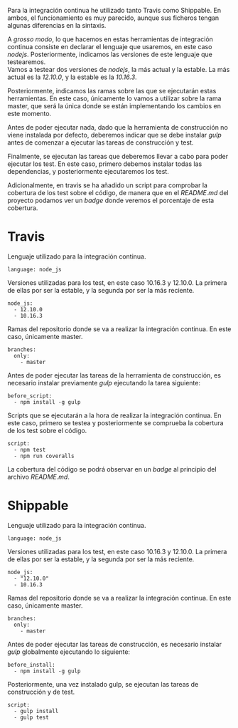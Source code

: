 Para la integración continua he utilizado tanto Travis como Shippable. En ambos, el funcionamiento es muy parecido, aunque sus ficheros tengan algunas diferencias en la sintaxis.

A *grosso modo*, lo que hacemos en estas herramientas de integración continua consiste en declarar el lenguaje que usaremos, en este caso *nodejs*. Posteriormente, indicamos las versiones de este lenguaje que testearemos.  
Vamos a testear dos versiones de *nodejs*, la más actual y la estable. La más actual es la *12.10.0*, y la estable es la *10.16.3*.

Posteriormente, indicamos las ramas sobre las que se ejecutarán estas herramientas. En este caso, únicamente lo vamos a utilizar sobre la rama master, que será la única donde se están implementando los cambios en este momento.

Antes de poder ejecutar nada, dado que la herramienta de construcción no viene instalada por defecto, deberemos indicar que se debe instalar *gulp* antes de comenzar a ejecutar las tareas de construcción y test.

Finalmente, se ejecutan las tareas que deberemos llevar a cabo para poder ejecutar los test. En este caso, primero debemos instalar todas las dependencias, y posteriormente ejecutaremos los test.

Adicionalmente, en travis se ha añadido un script para comprobar la cobertura de los test sobre el código, de manera que en el *README.md* del proyecto podamos ver un *badge* donde veremos el porcentaje de esta cobertura.

# Travis

Lenguaje utilizado para la integración continua.
~~~
language: node_js
~~~

Versiones utilizadas para los test, en este caso 10.16.3 y 12.10.0. La primera de ellas por ser la estable, y la segunda por ser la más reciente.
~~~
node_js:
  - 12.10.0
  - 10.16.3
~~~

Ramas del repositorio donde se va a realizar la integración continua. En este caso, únicamente master.
~~~
branches:
  only:
    - master
~~~

Antes de poder ejecutar las tareas de la herramienta de construcción, es necesario instalar previamente *gulp* ejecutando la tarea siguiente:
~~~
before_script:
  - npm install -g gulp
~~~

Scripts que se ejecutarán a la hora de realizar la integración continua. En este caso, primero se testea y posteriormente se comprueba la cobertura de los test sobre el código.
~~~
script:
  - npm test
  - npm run coveralls
~~~

La cobertura del código se podrá observar en un *badge* al principio del archivo *README.md*.

# Shippable

Lenguaje utilizado para  la integración continua.
~~~
language: node_js
~~~

Versiones utilizadas para los test, en este caso 10.16.3 y 12.10.0. La primera de ellas por ser la estable, y la segunda por ser la más reciente.
~~~
node_js:
  - "12.10.0"
  - 10.16.3
~~~

Ramas del repositorio donde se va a realizar la integración continua. En este caso, únicamente master.
~~~
branches:
  only:
    - master
~~~

Antes de poder ejecutar las tareas de construcción, es necesario instalar *gulp* globalmente ejecutando lo siguiente:
~~~
before_install:
  - npm install -g gulp
~~~

Posteriormente, una vez instalado gulp, se ejecutan las tareas de construcción y de test.
~~~
script:
  - gulp install
  - gulp test
~~~

